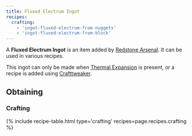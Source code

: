 ```yaml
--- 
title: Fluxed Electrum Ingot
recipes: 
  crafting: 
    - 'ingot-fluxed-electrum-from-nuggets' 
    - 'ingot-fluxed-electrum-from-block'
--- 
```


A **Fluxed Electrum Ingot** is an item added by [Redstone Arsenal](/docs/redstone-arsenal/). It can be used in various recipes.

This ingot can only be made when [Thermal Expansion](/docs/thermal-expansion/) is present, or a recipe is added using [Crafttweaker](https://minecraft.curseforge.com/projects/crafttweaker?gameCategorySlug=mc-mods&projectID=239197).

Obtaining
---------

### Crafting
{% include recipe-table.html type='crafting' recipes=page.recipes.crafting %}